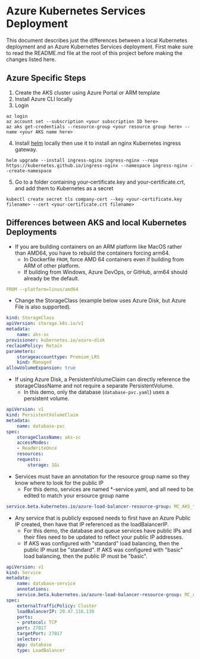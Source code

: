 # Azure Kubernetes Services Deployment

This document describes just the differences between a local Kubernetes deployment and an Azure Kubernetes Services deployment.  First make sure to read the README.md file at the root of this project before making the changes listed here.

## Azure Specific Steps

1) Create the AKS cluster using Azure Portal or ARM template
2) Install Azure CLI locally
3) Login

```
az login
az account set --subscription <your subscription ID here>
az aks get-credentials --resource-group <your resource group here> --name <your AKS name here>
```

4) Install [helm](https://helm.sh/docs/intro/install/) locally then use it to install an nginx Kubernetes ingress gateway.

```
helm upgrade --install ingress-nginx ingress-nginx --repo https://kubernetes.github.io/ingress-nginx --namespace ingress-nginx --create-namespace
```

5) Go to a folder containing your-certificate.key and your-certificate.crt, and add them to Kubernetes as a secret

```
kubectl create secret tls company-cert --key <your-certificate.key filename> --cert <your-certificate.crt filename>
```
## Differences between AKS and local Kubernetes Deployments

* If you are building containers on an ARM platform like MacOS rather than AMD64, you have to rebuild the containers forcing arm64.
  * In Dockerfile `FROM`, force AMD 64 containers even if building from ARM of other platform.
  * If building from Windows, Azure DevOps, or GitHub, arm64 should already be the default.
  
```yaml
FROM --platform=linux/amd64
```

* Change the StorageClass (example below uses Azure Disk, but Azure File is also supported).

```yaml
kind: StorageClass
apiVersion: storage.k8s.io/v1
metadata:
    name: aks-sc
provisioner: kubernetes.io/azure-disk
reclaimPolicy: Retain
parameters:
    storageaccounttype: Premium_LRS
    kind: Managed
allowVolumeExpansion: true
```

* If using Azure Disk, a PersistentVolumeClaim can directly reference the storageClassName and not require a separate PersistentVolume.
  * In this demo, only the database (`database-pvc.yaml`) uses a persistent volume.

```yaml
apiVersion: v1
kind: PersistentVolumeClaim
metadata:
    name: database-pvc
spec:
    storageClassName: aks-sc
    accessModes:
    - ReadWriteOnce
    resources:
    requests:
        storage: 1Gi
```

* Services must have an annotation for the resource group name so they know where to look for the public IP
  * For this demo, services are named *-service.yaml, and all need to be edited to match your ersource group name

```yaml
service.beta.kubernetes.io/azure-load-balancer-resource-group: MC_AKS_testing_westus
```

* Any service that is publicly exposed needs to first have an Azure Public IP created, then have that IP referenced as the loadBalancerIP.
  * For this demo, the database and queue services have public IPs and their files need to be updated to reflect your public IP addresses.
  * If AKS was configured with "standard" load balancing, then the public IP must be "standard".  If AKS was configured with "basic" load balancing, then the public IP must be "basic".

```yaml
apiVersion: v1
kind: Service
metadata:
    name: database-service
    annotations:
    service.beta.kubernetes.io/azure-load-balancer-resource-group: MC_AKS_testing_westus  
spec:
    externalTrafficPolicy: Cluster
    loadBalancerIP: 20.47.116.139
    ports:
    - protocol: TCP
    port: 27017
    targetPort: 27017
    selector:
    app: database
    type: LoadBalancer
```
